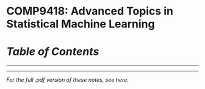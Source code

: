 # COMP9418: Advanced Topics in Statistical Machine Learning
# _Table of Contents_
---
---
_For the full .pdf version of these notes, see here_.

